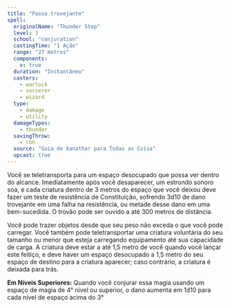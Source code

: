 ```yaml
---
title: "Passo trovejante"
spell:
  originalName: "Thunder Step"
  level: 3
  school: "conjuration"
  castingTime: "1 Ação"
  range: "27 metros"
  components:
    v: true
  duration: "Instantâneo"
  casters:
    - warlock
    - sorcerer
    - wizard
  type:
    - damage
    - utility
  damageTypes:
    - thunder
  savingThrow:
    - con
  source: "Guia de Xanathar para Todas as Coisa"
  upcast: true
---
```


Você se teletransporta para um espaço desocupado que possa ver dentro do alcance. Imediatamente após você desaparecer, um estrondo sonoro soa, e cada criatura dentro de 3 metros do espaço que você deixou deve fazer um teste de resistência de Constituição, sofrendo 3d10 de dano trovejante em uma falha na resistência, ou metade desse dano em uma bem-sucedida. O trovão pode ser ouvido a até 300 metros de distância.

Você pode trazer objetos desde que seu peso não exceda o que você pode carregar. Você também pode teletransportar uma criatura voluntária do seu tamanho ou menor que esteja carregando equipamento até sua capacidade de carga. A criatura deve estar a até 1,5 metro de você quando você lançar este feitiço, e deve haver um espaço desocupado a 1,5 metro do seu espaço de destino para a criatura aparecer; caso contrário, a criatura é deixada para trás.

**Em Níveis Superiores:** Quando você conjurar essa magia usando um espaço de magia de 4° nível ou superior, o dano aumenta em 1d10 para cada nível de espaço acima do 3°
